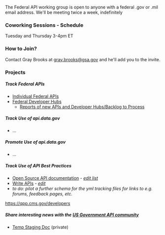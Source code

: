 
The Federal API working group is open to anyone with a federal .gov or .mil email address.  We'll be meeting twice a week, indefinitely

### Coworking Sessions - Schedule 

Tuesday and Thursday 3-4pm ET

### How to Join? 

Contact Gray Brooks at gray.brooks@gsa.gov and he'll add you to the invite.  

### Projects 

##### Track Federal APIs 

* [Individual Federal APIs](https://github.com/18F/API-All-the-X/blob/18f-pages/_data/individual_apis.yml)
* [Federal Developer Hubs](https://github.com/18F/API-All-the-X/blob/18f-pages/_data/developer_hubs.yml)
  * [Reports of new APIs and Developer Hubs/Backlog to Process](https://github.com/GSA/slash-developer-pages/issues?q=is%3Aopen+sort%3Acreated-desc)

##### Track Use of api.data.gov 

* ...

##### Promote Use of api.data.gov 

* ...

##### Track Use of API Best Practices 

* [Open Source API documentation](https://api-all-the-x.18f.gov/pages/open_source_documentation/) - _[edit list](https://github.com/18F/API-All-the-X/edit/18f-pages/pages/open_source_documentation.md)_
* [Write APIs](https://api-all-the-x.18f.gov/pages/write_apis-notes/) - _[edit](https://github.com/18F/API-All-the-X/edit/18f-pages/pages/write_apis-notes.md)_
* _to do: pilot a further schema for the yml tracking files for links to e.g. forums, feedback pages, etc._ 


https://qpp.cms.gov/developers


##### Share interesting news with the [US Government API community](https://groups.google.com/forum/?nomobile=true#!forum/us-government-apis)

* [Temp Staging Doc](https://docs.google.com/document/d/1Jmw00m-xi2shi8o5eXdq4zryV1EzN1BsZlrJo5bqfGE/edit) (private)
